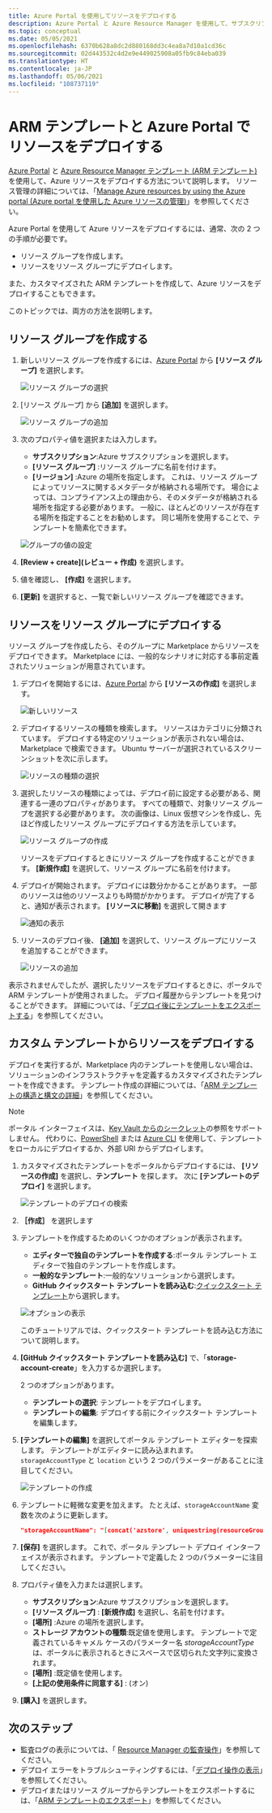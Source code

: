 ```yaml
---
title: Azure Portal を使用してリソースをデプロイする
description: Azure Portal と Azure Resource Manager を使用して、サブスクリプション内のリソース グループにリソースをデプロイします。
ms.topic: conceptual
ms.date: 05/05/2021
ms.openlocfilehash: 6370b628a8dc2d880168dd3c4ea8a7d10a1cd36c
ms.sourcegitcommit: 02d443532c4d2e9e449025908a05fb9c84eba039
ms.translationtype: HT
ms.contentlocale: ja-JP
ms.lasthandoff: 05/06/2021
ms.locfileid: "108737119"
---
```

# <a name="deploy-resources-with-arm-templates-and-azure-portal"></a>ARM テンプレートと Azure Portal でリソースをデプロイする

[Azure Portal](https://portal.azure.com) と [Azure Resource Manager テンプレート (ARM テンプレート)](overview.md) を使用して、Azure リソースをデプロイする方法について説明します。 リソース管理の詳細については、「[Manage Azure resources by using the Azure portal (Azure portal を使用した Azure リソースの管理)](../management/manage-resources-portal.md)」を参照してください。

Azure Portal を使用して Azure リソースをデプロイするには、通常、次の 2 つの手順が必要です。

- リソース グループを作成します。
- リソースをリソース グループにデプロイします。

また、カスタマイズされた ARM テンプレートを作成して、Azure リソースをデプロイすることもできます。

このトピックでは、両方の方法を説明します。

## <a name="create-a-resource-group"></a>リソース グループを作成する

1. 新しいリソース グループを作成するには、[Azure Portal](https://portal.azure.com) から **[リソース グループ]** を選択します。

   ![リソース グループの選択](./media/deploy-portal/select-resource-groups.png)

1. [リソース グループ] から **[追加]** を選択します。

   ![リソース グループの追加](./media/deploy-portal/add-resource-group.png)

1. 次のプロパティ値を選択または入力します。

    - **サブスクリプション**:Azure サブスクリプションを選択します。
    - **[リソース グループ]** :リソース グループに名前を付けます。
    - **[リージョン]** :Azure の場所を指定します。 これは、リソース グループによってリソースに関するメタデータが格納される場所です。 場合によっては、コンプライアンス上の理由から、そのメタデータが格納される場所を指定する必要があります。 一般に、ほとんどのリソースが存在する場所を指定することをお勧めします。 同じ場所を使用することで、テンプレートを簡素化できます。

   ![グループの値の設定](./media/deploy-portal/set-group-properties.png)

1. **[Review + create]\(レビュー + 作成\)** を選択します。
1. 値を確認し、 **[作成]** を選択します。
1. **[更新]** を選択すると、一覧で新しいリソース グループを確認できます。

## <a name="deploy-resources-to-a-resource-group"></a>リソースをリソース グループにデプロイする

リソース グループを作成したら、そのグループに Marketplace からリソースをデプロイできます。 Marketplace には、一般的なシナリオに対応する事前定義されたソリューションが用意されています。

1. デプロイを開始するには、[Azure Portal](https://portal.azure.com) から **[リソースの作成]** を選択します。

   ![新しいリソース](./media/deploy-portal/new-resources.png)

1. デプロイするリソースの種類を検索します。 リソースはカテゴリに分類されています。 デプロイする特定のソリューションが表示されない場合は、Marketplace で検索できます。 Ubuntu サーバーが選択されているスクリーンショットを次に示します。

   ![リソースの種類の選択](./media/deploy-portal/select-resource-type.png)

1. 選択したリソースの種類によっては、デプロイ前に設定する必要がある、関連する一連のプロパティがあります。 すべての種類で、対象リソース グループを選択する必要があります。 次の画像は、Linux 仮想マシンを作成し、先ほど作成したリソース グループにデプロイする方法を示しています。

   ![リソース グループの作成](./media/deploy-portal/select-existing-group.png)

   リソースをデプロイするときにリソース グループを作成することができます。 **[新規作成]** を選択して、リソース グループに名前を付けます。

1. デプロイが開始されます。 デプロイには数分かかることがあります。 一部のリソースは他のリソースよりも時間がかかります。 デプロイが完了すると、通知が表示されます。 **[リソースに移動]** を選択して開きます

   ![通知の表示](./media/deploy-portal/view-notification.png)

1. リソースのデプロイ後、 **[追加]** を選択して、リソース グループにリソースを追加することができます。

   ![リソースの追加](./media/deploy-portal/add-resource.png)

表示されませんでしたが、選択したリソースをデプロイするときに、ポータルで ARM テンプレートが使用されました。 デプロイ履歴からテンプレートを見つけることができます。 詳細については、「[デプロイ後にテンプレートをエクスポートする](export-template-portal.md#export-template-after-deployment)」を参照してください。

## <a name="deploy-resources-from-custom-template"></a>カスタム テンプレートからリソースをデプロイする

デプロイを実行するが、Marketplace 内のテンプレートを使用しない場合は、ソリューションのインフラストラクチャを定義するカスタマイズされたテンプレートを作成できます。 テンプレート作成の詳細については、「[ARM テンプレートの構造と構文の詳細](template-syntax.md)」を参照してください。

> [!NOTE]
> ポータル インターフェイスは、[Key Vault からのシークレット](key-vault-parameter.md)の参照をサポートしません。 代わりに、[PowerShell](deploy-powershell.md) または [Azure CLI](deploy-cli.md) を使用して、テンプレートをローカルにデプロイするか、外部 URI からデプロイします。

1. カスタマイズされたテンプレートをポータルからデプロイするには、 **[リソースの作成]** を選択し、**テンプレート** を探します。 次に **[テンプレートのデプロイ]** を選択します。

   ![テンプレートのデプロイの検索](./media/deploy-portal/search-template.png)

1. **［作成］** を選択します
1. テンプレートを作成するためのいくつかのオプションが表示されます。

    - **エディターで独自のテンプレートを作成する**:ポータル テンプレート エディターで独自のテンプレートを作成します。
    - **一般的なテンプレート**:一般的なソリューションから選択します。
    - **GitHub クイックスタート テンプレートを読み込む**:[クイックスタート テンプレート](https://azure.microsoft.com/resources/templates/)から選択します。

   ![オプションの表示](./media/deploy-portal/see-options.png)

    このチュートリアルでは、クイックスタート テンプレートを読み込む方法について説明します。

1. **[GitHub クイックスタート テンプレートを読み込む]** で、「**storage-account-create**」を入力するか選択します。

    2 つのオプションがあります。

    - **テンプレートの選択**: テンプレートをデプロイします。
    - **テンプレートの編集**: デプロイする前にクイックスタート テンプレートを編集します。

1. **[テンプレートの編集]** を選択してポータル テンプレート エディターを探索します。 テンプレートがエディターに読み込まれます。 `storageAccountType` と `location` という 2 つのパラメーターがあることに注目してください。

   ![テンプレートの作成](./media/deploy-portal/show-json.png)

1. テンプレートに軽微な変更を加えます。 たとえば、`storageAccountName` 変数を次のように更新します。

    ```json
    "storageAccountName": "[concat('azstore', uniquestring(resourceGroup().id))]"
    ```

1. **[保存]** を選択します。 これで、ポータル テンプレート デプロイ インターフェイスが表示されます。 テンプレートで定義した 2 つのパラメーターに注目してください。
1. プロパティ値を入力または選択します。

    - **サブスクリプション**:Azure サブスクリプションを選択します。
    - **[リソース グループ]** : **[新規作成]** を選択し、名前を付けます。
    - **[場所]** :Azure の場所を選択します。
    - **ストレージ アカウントの種類**:既定値を使用します。 テンプレートで定義されているキャメル ケースのパラメーター名 *storageAccountType* は、ポータルに表示されるときにスペースで区切られた文字列に変換されます。
    - **[場所]** :既定値を使用します。
    - **[上記の使用条件に同意する]** : (オン)

1. **[購入]** を選択します。

## <a name="next-steps"></a>次のステップ

- 監査ログの表示については、「 [Resource Manager の監査操作](../management/view-activity-logs.md)」を参照してください。
- デプロイ エラーをトラブルシューティングするには、「[デプロイ操作の表示](deployment-history.md)」を参照してください。
- デプロイまたはリソース グループからテンプレートをエクスポートするには、「[ARM テンプレートのエクスポート](export-template-portal.md)」を参照してください。